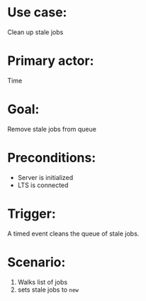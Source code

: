 # Use case:

Clean up stale jobs

# Primary actor:

Time

# Goal:

Remove stale jobs from queue

# Preconditions:

* Server is initialized
* LTS is connected

# Trigger:

A timed event cleans the queue of stale jobs.

# Scenario:

1) Walks list of jobs
2) sets stale jobs to `new`